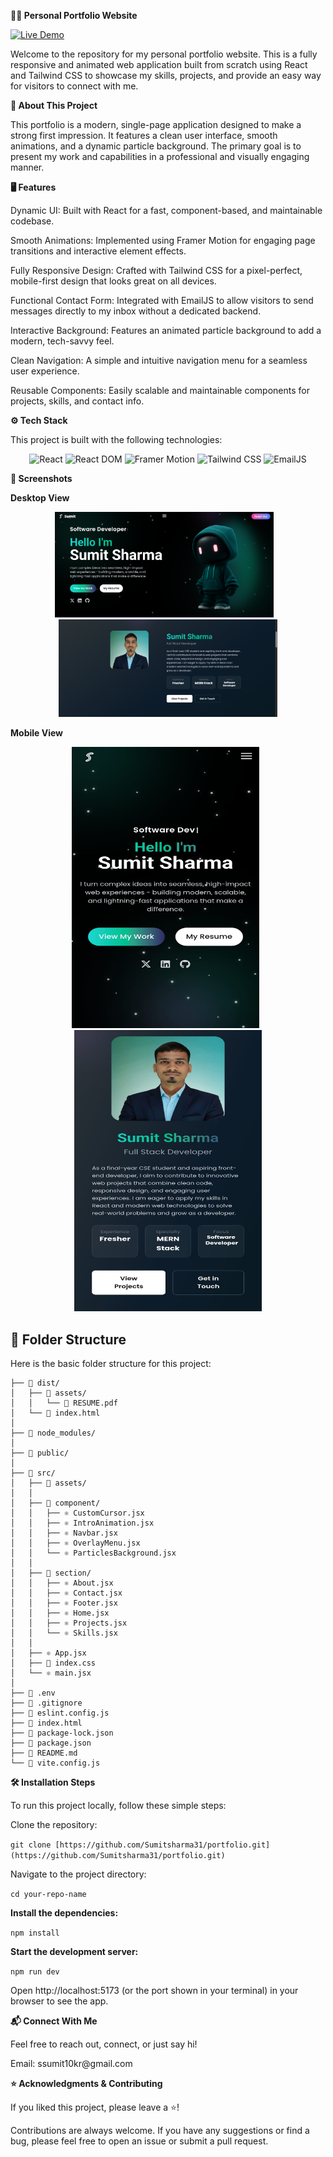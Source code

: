 **👨‍💻 Personal Portfolio Website** 

[![Live Demo](https://img.shields.io/badge/Live%20Demo-%2300c853?style=for-the-badge&logo=vercel&logoColor=white)](https://sumitsharma31.github.io/portfolio/)


<p>Welcome to the repository for my personal portfolio website. This is a fully responsive and animated web application built from scratch using React and Tailwind CSS to showcase my skills, projects, and provide an easy way for visitors to connect with me.</p>

**📖 About This Project**

<p>This portfolio is a modern, single-page application designed to make a strong first impression. It features a clean user interface, smooth animations, and a dynamic particle background. The primary goal is to present my work and capabilities in a professional and visually engaging manner.</p>

**🖥️ Features**
<p>
Dynamic UI: Built with React for a fast, component-based, and maintainable codebase.

Smooth Animations: Implemented using Framer Motion for engaging page transitions and interactive element effects.

Fully Responsive Design: Crafted with Tailwind CSS for a pixel-perfect, mobile-first design that looks great on all devices.

Functional Contact Form: Integrated with EmailJS to allow visitors to send messages directly to my inbox without a dedicated backend.

Interactive Background: Features an animated particle background to add a modern, tech-savvy feel.

Clean Navigation: A simple and intuitive navigation menu for a seamless user experience.

Reusable Components: Easily scalable and maintainable components for projects, skills, and contact info.</p>

**⚙️ Tech Stack**

This project is built with the following technologies:
<p align="center"> <img src="https://img.shields.io/badge/React-20232A?style=for-the-badge&logo=react&logoColor=61DAFB" alt="React" /> <img src="https://img.shields.io/badge/React_DOM-20232A?style=for-the-badge&logo=react&logoColor=61DAFB" alt="React DOM" /> <img src="https://img.shields.io/badge/Framer_Motion-EF0075?style=for-the-badge&logo=framer&logoColor=white" alt="Framer Motion" /> <img src="https://img.shields.io/badge/Tailwind_CSS-06B6D4?style=for-the-badge&logo=tailwindcss&logoColor=white" alt="Tailwind CSS" /> <img src="https://img.shields.io/badge/EmailJS-0B6CAD?style=for-the-badge&logo=gmail&logoColor=white" alt="EmailJS" /> </p>

**📸 Screenshots**

**Desktop View**
<p align="center">
  <img src="https://github.com/Sumitsharma31/portfolio/blob/main/src/assets/screeenshots/Lr-Home.png?raw=true" width="350" alt="Home-Page Screenshot" > &nbsp;&nbsp;
<img src="https://github.com/Sumitsharma31/portfolio/blob/main/src/assets/screeenshots/Lr-About.png?raw=true" width="350" alt="About-Page Screenshot">
</p>




**Mobile View**
<p align="center">
<img src="https://github.com/Sumitsharma31/portfolio/blob/main/src/assets/screeenshots/MHome-View.jpg?raw=true" width="300" height='450' alt="Home-Page Screenshot" >&nbsp;&nbsp;
<img src="https://github.com/Sumitsharma31/portfolio/blob/main/src/assets/screeenshots/MAbout-view.jpg?raw=true" width="300" height='450' alt="About-Page Screenshot">
</p>



## 📂 Folder Structure

<p>Here is the basic folder structure for this project:</p>

``` 1📁 **my-portfolio/**
├── 📁 dist/
│   ├── 📁 assets/
│   │   └── 📄 RESUME.pdf
│   └── 📄 index.html
│
├── 📁 node_modules/
│
├── 📁 public/
│
├── 📁 src/
│   ├── 📁 assets/
│   │
│   ├── 📁 component/
│   │   ├── ⚛️ CustomCursor.jsx
│   │   ├── ⚛️ IntroAnimation.jsx
│   │   ├── ⚛️ Navbar.jsx
│   │   ├── ⚛️ OverlayMenu.jsx
│   │   └── ⚛️ ParticlesBackground.jsx
│   │
│   ├── 📁 section/
│   │   ├── ⚛️ About.jsx
│   │   ├── ⚛️ Contact.jsx
│   │   ├── ⚛️ Footer.jsx
│   │   ├── ⚛️ Home.jsx
│   │   ├── ⚛️ Projects.jsx
│   │   └── ⚛️ Skills.jsx
│   │
│   ├── ⚛️ App.jsx
│   ├── 🎨 index.css
│   └── ⚛️ main.jsx
│
├── 📄 .env
├── 📄 .gitignore
├── 📄 eslint.config.js
├── 📄 index.html
├── 📄 package-lock.json
├── 📄 package.json
├── 📄 README.md
└── 📄 vite.config.js
 ```


**🛠️ Installation Steps**

<p>To run this project locally, follow these simple steps:</p>

<p>Clone the repository:</p>

```git clone [https://github.com/Sumitsharma31/portfolio.git](https://github.com/Sumitsharma31/portfolio.git)```


<p>Navigate to the project directory:</p>

```cd your-repo-name```


**Install the dependencies:**

```npm install```


**Start the development server:**

```npm run dev```


<p>Open http://localhost:5173 (or the port shown in your terminal) in your browser to see the app.</p>

**📬 Connect With Me**

<p>Feel free to reach out, connect, or just say hi!</p>

<p>Email: ssumit10kr@gmail.com</p>


**⭐ Acknowledgments & Contributing**

<p>If you liked this project, please leave a ⭐️!

Contributions are always welcome. If you have any suggestions or find a bug, please feel free to open an issue or submit a pull request.</p>
